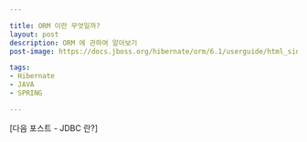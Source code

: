 ```yaml
---

title: ORM 이란 무엇일까?
layout: post
description: ORM 에 관하여 알아보기
post-image: https://docs.jboss.org/hibernate/orm/6.1/userguide/html_single/images/architecture/data_access_layers.svg

tags:
- Hibernate
- JAVA
- SPRING

---
```





[다음 포스트 - JDBC 란?]